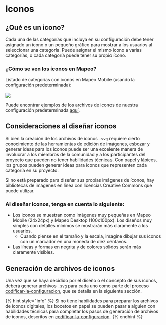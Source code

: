 # Iconos

## ¿Qué es un icono?

Cada una de las categorías que incluya en su configuración debe tener asignado un icono o un pequeño gráfico para mostrar a los usuarios al seleccionar una categoría. Puede asignar el mismo ícono a varias categorías, o cada categoría puede tener su propio ícono.

### ¿Cómo se ven los íconos en Mapeo?

Listado de categorías con iconos en Mapeo Mobile (usando la configuración predeterminada):\
\
&#x20;![](../../../../../.gitbook/assets/Categories\_screen.jpg) &#x20;

Puede encontrar ejemplos de los archivos de iconos de nuestra configuración predeterminada [aquí](https://github.com/digidem/mapeo-default-config/tree/master/icons).

## Consideraciones al diseñar iconos

Si bien la creación de los archivos de íconos `.svg` requiere cierto conocimiento de las herramientas de edición de imágenes, esbozar y generar ideas para los íconos puede ser una excelente manera de involucrar a los miembros de la comunidad y a los participantes del proyecto que pueden no tener habilidades técnicas. Con papel y lápices, los grupos pueden generar ideas para íconos que representen cada categoría en su proyecto.&#x20;

Si no está preparado para diseñar sus propias imágenes de íconos, hay bibliotecas de imágenes en línea con licencias Creative Commons que puede utilizar.

### Al diseñar iconos, tenga en cuenta lo siguiente:&#x20;

* Los iconos se muestran como imágenes muy pequeñas en Mapeo Mobile (24x24px) y Mapeo Desktop (100x100px). Los diseños muy simples con detalles mínimos se mostrarán más claramente a los usuarios.&#x20;
  * Cuando piense en el tamaño y la escala, imagine dibujar sus íconos con un marcador en una moneda de diez centavos.&#x20;
* Las líneas y formas en negrita y de colores sólidos serán más claramente visibles.

## Generación de archivos de iconos

Una vez que se haya decidido por el diseño o el concepto de sus íconos, deberá generar archivos `.svg` para cada uno como parte del proceso [codificar-la-configuracion](../codificar-la-configuracion/ "mention"), que se detalla en la siguiente sección.&#x20;

{% hint style="info" %}
Si no tiene habilidades para preparar los archivos de íconos digitales, los bocetos en papel se pueden pasar a alguien con habilidades técnicas para completar los pasos de generación de archivos de íconos, descritos en [codificar-la-configuracion](../codificar-la-configuracion/ "mention").
{% endhint %}
